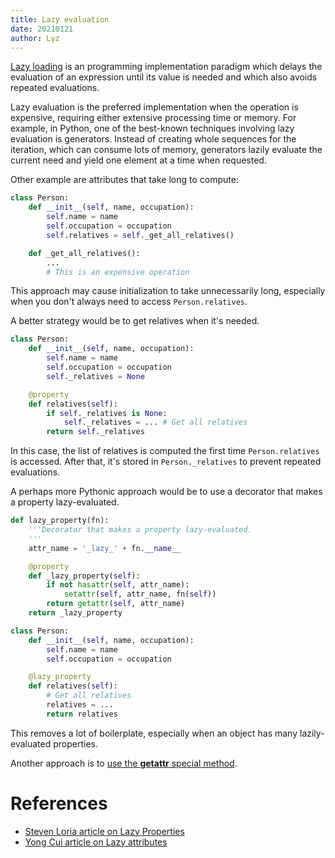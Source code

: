 ```yaml
---
title: Lazy evaluation
date: 20210121
author: Lyz
---
```


[Lazy loading](https://en.wikipedia.org/wiki/Lazy_evaluation) is an programming
implementation paradigm which delays the evaluation of an expression until its
value is needed and which also avoids repeated evaluations.

Lazy evaluation is the preferred implementation when the operation is expensive,
requiring either extensive processing time or memory. For example, in Python,
one of the best-known techniques involving lazy evaluation is generators.
Instead of creating whole sequences for the iteration, which can consume lots of
memory, generators lazily evaluate the current need and yield one element at
a time when requested.

Other example are attributes that take long to compute:

```python
class Person:
    def __init__(self, name, occupation):
        self.name = name
        self.occupation = occupation
        self.relatives = self._get_all_relatives()

    def _get_all_relatives():
        ...
        # This is an expensive operation
```

This approach may cause initialization to take unnecessarily long, especially
when you don't always need to access `Person.relatives`.

A better strategy would be to get relatives when it's needed.

```python
class Person:
    def __init__(self, name, occupation):
        self.name = name
        self.occupation = occupation
        self._relatives = None

    @property
    def relatives(self):
        if self._relatives is None:
            self._relatives = ... # Get all relatives
        return self._relatives
```

In this case, the list of relatives is computed the first time
`Person.relatives` is accessed. After that, it's stored in `Person._relatives`
to prevent repeated evaluations.

A perhaps more Pythonic approach would be to use a decorator that makes
a property lazy-evaluated.

```python
def lazy_property(fn):
    '''Decorator that makes a property lazy-evaluated.
    '''
    attr_name = '_lazy_' + fn.__name__

    @property
    def _lazy_property(self):
        if not hasattr(self, attr_name):
            setattr(self, attr_name, fn(self))
        return getattr(self, attr_name)
    return _lazy_property

class Person:
    def __init__(self, name, occupation):
        self.name = name
        self.occupation = occupation

    @lazy_property
    def relatives(self):
        # Get all relatives
        relatives = ...
        return relatives
```

This removes a lot of boilerplate, especially when an object has many
lazily-evaluated properties.

Another approach is to [use the __getattr__ special
method](https://medium.com/better-programming/how-to-create-lazy-attributes-to-improve-performance-in-python-b369fd72e1b6).

# References

* [Steven Loria article on Lazy Properties](https://stevenloria.com/lazy-properties/)
* [Yong Cui article on Lazy attributes](https://medium.com/better-programming/how-to-create-lazy-attributes-to-improve-performance-in-python-b369fd72e1b6)
